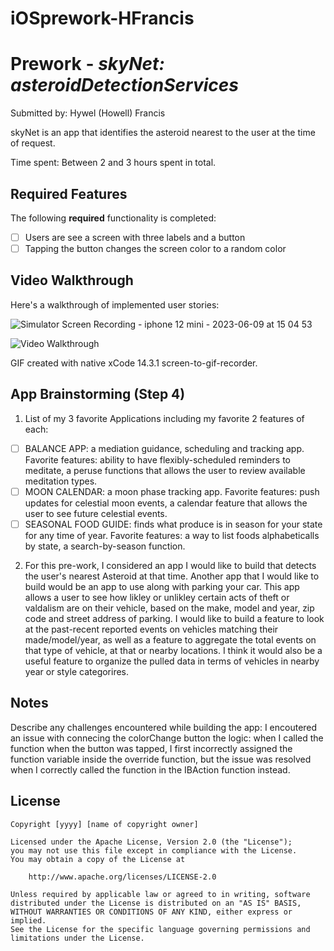 # iOSprework-HFrancis

# Prework - *skyNet: asteroidDetectionServices*

Submitted by: Hywel (Howell) Francis

skyNet is an app that identifies the asteroid nearest to the user at the time of request. 

Time spent: Between 2 and 3 hours spent in total.

## Required Features

The following **required** functionality is completed:

- [ ] Users are see a screen with three labels and a button
- [ ] Tapping the button changes the screen color to a random color
 
## Video Walkthrough

Here's a walkthrough of implemented user stories:

![Simulator Screen Recording - iphone 12 mini - 2023-06-09 at 15 04 53](https://github.com/HywelFrancis/iOSprework-HFrancis/assets/92697786/a3336413-db82-4810-ad47-b3e597a1aed4)

<img src='http://i.imgur.com/link/to/your/gif/file.gif' title='Video Walkthrough' width='' alt='Video Walkthrough' />

<!-- Replace this with whatever GIF tool you used! -->
GIF created with native xCode 14.3.1 screen-to-gif-recorder. 

## App Brainstorming (Step 4)
1. List of my 3 favorite Applications including my favorite 2 features of each:
- [ ] BALANCE APP: a mediation guidance, scheduling and tracking app. Favorite features: ability to have flexibly-scheduled reminders to meditate, a peruse functions that allows the user to review available meditation types. 
- [ ] MOON CALENDAR: a moon phase tracking app. Favorite features: push updates for celestial moon events, a calendar feature that allows the user to see future celestial events.
- [ ] SEASONAL FOOD GUIDE: finds what produce is in season for your state for any time of year. Favorite features: a way to list foods alphabeticalls by state, a search-by-season function. 

2. For this pre-work, I considered an app I would like to build that detects the user's nearest Asteroid at that time. Another app that I would like to build would be an app to use along with parking your car. This app allows a user to see how likley or unlikley certain acts of theft or valdalism are on their vehicle, based on the make, model and year, zip code and street address of parking.  I would like to build a feature to look at the past-recent reported events on vehicles matching their made/model/year, as well as a feature to aggregate the total events on that type of vehicle, at that or nearby locations. I think it would also be a useful feature to organize the pulled data in terms of vehicles in nearby year or style categorires. 


## Notes

Describe any challenges encountered while building the app:
I encoutered an issue with connecing the colorChange button the logic: when I called the function when the button was tapped, I first incorrectly assigned the function variable inside the override function, but the issue was resolved when I correctly called the function in the IBAction function instead. 

## License

    Copyright [yyyy] [name of copyright owner]

    Licensed under the Apache License, Version 2.0 (the "License");
    you may not use this file except in compliance with the License.
    You may obtain a copy of the License at

        http://www.apache.org/licenses/LICENSE-2.0

    Unless required by applicable law or agreed to in writing, software
    distributed under the License is distributed on an "AS IS" BASIS,
    WITHOUT WARRANTIES OR CONDITIONS OF ANY KIND, either express or implied.
    See the License for the specific language governing permissions and
    limitations under the License.
